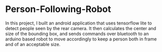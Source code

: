 # Person-Following-Robot
In this project, I built an android application that uses tensorflow lite to detect people seen by the rear camera. It then calculates the center and size of the bounding box, and sends commands over bluetooth to an arduino based robot to move accordingly to keep a person both in frame and of an acceptable size. 
